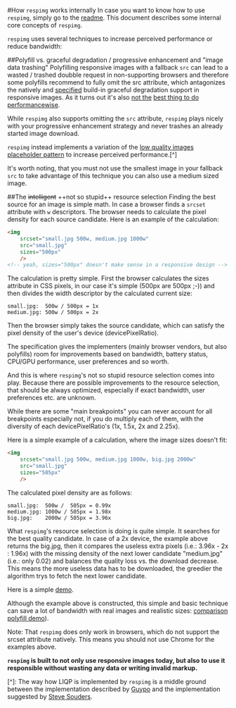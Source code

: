 #How ``respimg`` works internally
In case you want to know how to use ``respimg``, simply go to the [readme](README.md). This document describes some internal core concepts of ``respimg``.

``respimg`` uses several techniques to increase perceived performance or reduce bandwidth:

##Polyfill vs. graceful degradation / progressive enhancement and "image data trashing"
Polyfilling responsive images with a fallback ``src`` can lead to a wasted / trashed doubble request in non-supporting browsers and therefore some polyfills recommend to fully omit the src attribute, which antagonizes the natively and [specified](https://html.spec.whatwg.org/multipage/embedded-content.html#the-img-element:attr-img-src-2) build-in graceful degradation support in responsive images. As it turns out it's also [not the](http://lists.w3.org/Archives/Public/public-respimg/2014Sep/0028.html) [best thing to do](https://twitter.com/grigs/status/327429827726561280) [performancewise](http://www.stevesouders.com/blog/2013/04/26/i/).

While ``respimg`` also supports omitting the ``src`` attribute, ``respimg`` plays nicely with your progressive enhancement strategy and never trashes an already started image download.

``respimg`` instead implements a variation of the [low quality images placeholder pattern](http://www.guypo.com/feo/introducing-lqip-low-quality-image-placeholders/) to increase perceived performance.[^]

It's worth noting, that you must not use the smallest image in your fallback ``src`` to take advantage of this technique you can also use a medium sized image.

##The ~~intelligent~~ ++not so stupid++ resource selection
Finding the best source for an image is simple math. In case a browser finds a ``srcset`` attribute with ``w`` descriptors. The browser needs to calculate the pixel density for each source candidate. Here is an example of the calculation:

```html
<img 
	srcset="small.jpg 500w, medium.jpg 1000w"
    src="small.jpg"
    sizes="500px"
    />
<!-- yeah, sizes="500px" doesn't make sense in a responsive design -->
```

The calculation is pretty simple. First the browser calculates the sizes attribute in CSS pixels, in our case it's simple (500px are 500px ;-)) and then divides the width descriptor by the calculated current size:

```
small.jpg:  500w / 500px = 1x
medium.jpg: 500w / 500px = 2x
```

Then the browser simply takes the source candidate, which can satisfy the pixel density of the user's device (devicePixelRatio).

The specification gives the implementers (mainly browser vendors, but also polyfills) room for improvements based on bandwidth, battery status, CPU/GPU performance, user preferences and so worth.

And this is where ``respimg``'s not so stupid resource selection comes into play. Because there are possible improvements to the resource selection, that should be always optimized, especially if exact bandwidth, user preferences etc. are unknown.

While there are some "main breakpoints" you can never account for all breakpoints especially not, if you do multiply each of them, with the diversity of each devicePixelRatio's (1x, 1.5x, 2x and 2.25x).

Here is a simple example of a calculation, where the image sizes doesn't fit:

```html
<img 
	srcset="small.jpg 500w, medium.jpg 1000w, big.jpg 2000w"
    src="small.jpg"
    sizes="505px"
    />
```

The calculated pixel density are as follows:

```
small.jpg:  500w /  505px = 0.99x
medium.jpg: 1000w / 505px = 1.98x
big.jpg:    2000w / 505px = 3.96x
```

What ``respimg``'s resource selection is doing is quite simple. It searches for the best quality candidate. In case of a 2x device, the example above returns the big.jpg, then it compares the useless extra pixels (i.e.: 3.96x - 2x : 1.96x) with the missing density of the next lower candidate "medium.jpg" (i.e.: only 0.02) and balances the quality loss vs. the download decrease. This means the more useless data has to be downloaded, the greedier the algorithm trys to fetch the next lower candidate.

Here is a simple [demo](http://codepen.io/aFarkas/full/tplJE/). 

Although the example above is constructed, this simple and basic technique can save a lot of bandwidth with real images and realistic sizes: [comparison polyfill demo](http://afarkas.github.io/responsive-image-race/)).

Note: That ``respimg`` does only work in browsers, which do not support the srcset attribute natively. This means you should not use Chrome for the examples above.

**``respimg`` is built to not only use responsive images today, but also to use it responsible without wasting any data or writing invalid markup.**






[^]: The way how LIQP is implemented by ``respimg`` is a middle ground between the implementation described by [Guypo](http://www.guypo.com/feo/introducing-lqip-low-quality-image-placeholders/) and the implementation suggested by [Steve Souders](http://www.guypo.com/feo/introducing-lqip-low-quality-image-placeholders/#post-850994943).
